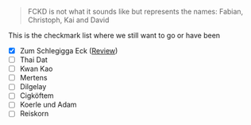 > FCKD is not what it sounds like but represents the names: Fabian, Christoph, Kai and David

This is the checkmark list where we still want to go or have been

- [x] Zum Schlegigga Eck ([Review](/reviews/ZumSchlegiggaEck.md))
- [ ] Thai Dat
- [ ] Kwan Kao
- [ ] Mertens
- [ ] Dilgelay
- [ ] Cigköftem
- [ ] Koerle und Adam
- [ ] Reiskorn
